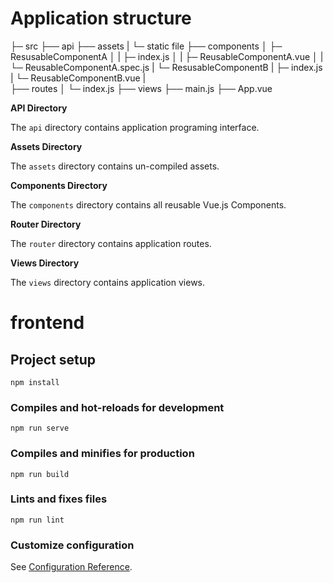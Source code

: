 # Application structure

├─ src
├── api
├── assets
|   └─ static file
├── components
│   ├─ ResusableComponentA
│   |   ├─ index.js
│   |   ├─ ReusableComponentA.vue
│  	|	└─ ReusableComponentA.spec.js
|   └─ ResusableComponentB
|       ├─ index.js
|       └─ ReusableComponentB.vue
|       
├── routes
│   └─ index.js
├── views
├── main.js
├── App.vue

**API Directory**

The `api` directory contains application programing interface.

**Assets Directory**

The `assets` directory contains un-compiled assets.

**Components Directory**

The `components` directory contains all reusable Vue.js Components.

**Router Directory**

The `router` directory contains application routes.

**Views Directory**

The `views` directory contains application views.


# frontend

## Project setup
```
npm install
```

### Compiles and hot-reloads for development
```
npm run serve
```

### Compiles and minifies for production
```
npm run build
```

### Lints and fixes files
```
npm run lint
```

### Customize configuration
See [Configuration Reference](https://cli.vuejs.org/config/).

